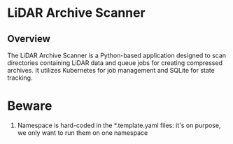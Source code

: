 # LiDAR Archive Scanner

## Overview

The LiDAR Archive Scanner is a Python-based application designed to scan directories containing LiDAR data and queue jobs for creating compressed archives. It utilizes Kubernetes for job management and SQLite for state tracking.

# Beware

1. Namespace is hard-coded in the *.template.yaml files: it's on purpose, we only want to run them on one namespace
